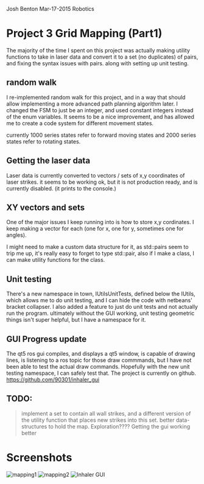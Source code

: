 
Josh Benton
Mar-17-2015
Robotics

Project 3 Grid Mapping (Part1)
==========================

The majority of the time I spent on this project was actually making utility functions to take in laser data and convert it to a set (no duplicates) of pairs, and fixing the syntax issues with pairs. along with setting up unit testing.

random walk
-----------
I re-implemented random walk for this project, and in a way that should allow implementing a more advanced path planning algorithm later. I changed the FSM to just be an integer, and used constant integers instead of the enum variables. It seems to be a nice improvement, and has allowed me to create a code system for different movement states.

currently 1000 series states refer to forward moving states and 2000 series states refer to rotating states.


Getting the laser data
------------
Laser data is currently converted to vectors / sets of x,y coordinates of laser strikes. it seems to be working ok, but it is not production ready, and is currently disabled. (it prints to the console.)


XY vectors and sets
--------------
One of the major issues I keep running into is how to store x,y cordinates. I keep making a vector for each (one for x, one for y, sometimes one for angles).

I might need to make a custom data structure for it, as std::pairs seem to trip me up, it's really easy to forget to type std::pair, also if I make a class, I can make utility functions for the class.



Unit testing
--------------
There's a new namespace in town, IUtilsUnitTests, defined below the IUtils, which allows me to do unit testing, and I can hide the code with netbeans' bracket collapser.
I also added a feature to just do unit tests and not actually run the program. ultimately without the GUI working, unit testing geometric things isn't super helpful, but I have a namespace for it.


GUI Progress update
-----------
The qt5 ros gui compiles, and displays a qt5 window, is capable of drawing lines, is listening to a ros topic for those draw commmands, but I have not been able to test the actual draw commands. Hopefully with the new unit testing namespace, I can safely test that. The project is currently on github.
https://github.com/90301/inhaler_gui


TODO:
---------
>implement a set to contain all wall strikes, and a different version of the utility function that places new strikes into this set.
>better data-structures to hold the map.
>Exploration????
>Getting the gui working better



Screenshots
=====================
![mapping1](/home/inhaler/catkin_ws/src/bentonj/grid_mapper/gridmappingOccupancy.png)
![mapping2](/home/inhaler/catkin_ws/src/bentonj/grid_mapper/AnotherOccupancyTest.png)
![Inhaler GUI](/home/inhaler/catkin_ws/src/bentonj/grid_mapper/TheLineQt.png)
